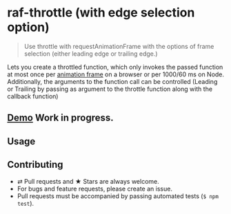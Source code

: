 # raf-throttle (with edge selection option)

> Use throttle with requestAnimationFrame with the options of frame selection (either leading edge or trailing edge.)

Lets you create a throttled function, which only invokes the passed function at most once per [animation frame](https://developer.mozilla.org/en/docs/Web/API/window/requestAnimationFrame) on a browser or per 1000/60 ms on Node. Additionally, the arguments to the function call can be controlled (Leading or Trailing by passing as argument to the throttle function along with the callback function)

## [Demo]() Work in progress.

## Usage

## Contributing

* ⇄ Pull requests and ★ Stars are always welcome.
* For bugs and feature requests, please create an issue.
* Pull requests must be accompanied by passing automated tests (`$ npm test`).